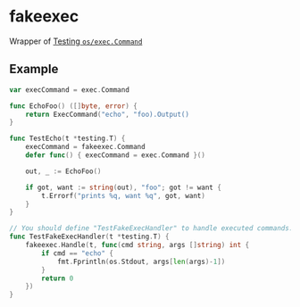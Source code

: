 # fakeexec

Wrapper of [Testing `os/exec.Command`](https://npf.io/2015/06/testing-exec-command/)

## Example

```go
var execCommand = exec.Command

func EchoFoo() ([]byte, error) {
	return ExecCommand("echo", "foo).Output()
}
```

```go
func TestEcho(t *testing.T) {
	execCommand = fakeexec.Command
	defer func() { execCommand = exec.Command }()

	out, _ := EchoFoo()

	if got, want := string(out), "foo"; got != want {
		t.Errorf("prints %q, want %q", got, want)
	}
}

// You should define "TestFakeExecHandler" to handle executed commands.
func TestFakeExecHandler(t *testing.T) {
	fakeexec.Handle(t, func(cmd string, args []string) int {
		if cmd == "echo" {
			fmt.Fprintln(os.Stdout, args[len(args)-1])
		}
		return 0
	})
}
```
